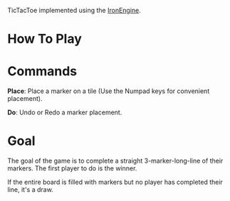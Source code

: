 TicTacToe implemented using the [IronEngine](https://github.com/NeoThePotato/IronEngine).

# How To Play

# Commands
**Place**: Place a marker on a tile (Use the Numpad keys for convenient placement).

**Do**: Undo or Redo a marker placement.

# Goal
The goal of the game is to complete a straight 3-marker-long-line of their markers. The first player to do is the winner.

If the entire board is filled with markers but no player has completed their line, it's a draw.
